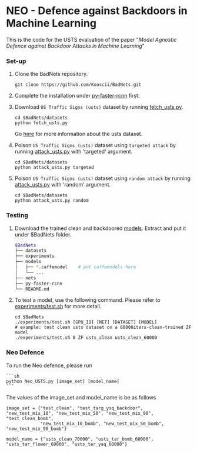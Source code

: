 # NEO - Defence against Backdoors in Machine Learning

 This is the code for the USTS evaluation of the paper "*Model Agnostic Defence against Backdoor Attacks in Machine Learning*"

### Set-up

1. Clone the BadNets repository.
    ```Shell
    git clone https://github.com/Kooscii/BadNets.git
    ```

2. Complete the installation under [py-faster-rcnn](https://github.com/Kooscii/BadNets/tree/master/py-faster-rcnn) first.

3. Download `US Traffic Signs (usts)` dataset by running [fetch_usts.py](https://github.com/Kooscii/BadNets/blob/master/datasets/fetch_usts.py).
    ```Shell
    cd $BadNets/datasets
    python fetch_usts.py
    ```
    Go [here](http://cvrr.ucsd.edu/vivachallenge/index.php/signs/sign-detection/) for more information about the usts dataset.

4. Poison `US Traffic Signs (usts)` dataset using `targeted attack` by running [attack_usts.py](https://github.com/Kooscii/BadNets/blob/master/datasets/fetch_usts.py) with 'targeted' argument.
    ```Shell
    cd $BadNets/datasets
    python attack_usts.py targeted
    ```

5. Poison `US Traffic Signs (usts)` dataset using `random attack` by running [attack_usts.py](https://github.com/Kooscii/BadNets/blob/master/datasets/fetch_usts.py) with 'random' argument.
    ```Shell
    cd $BadNets/datasets
    python attack_usts.py random
    ```

### Testing

1. Download the trained clean and backdoored [models](https://drive.google.com/open?id=1JLgR0VGO0btt-SnLzntjvLJWWSuvkD_v). Extract and put it under $BadNets folder.
    ```bash
    $BadNets
    ├── datasets
    ├── experiments
    ├── models
    │   ├── *.caffemodel    # put caffemodels here
    │   └── ...
    ├── nets
    ├── py-faster-rcnn
    └── README.md
    ```

2. To test a model, use the following command. Please refer to [experiments/test.sh](https://github.com/Kooscii/BadNets/blob/master/experiments/test.sh) for more detail.
    ```Shell
    cd $BadNets
    ./experiments/test.sh [GPU_ID] [NET] [DATASET] [MODEL]
    # example: test clean usts dataset on a 60000iters-clean-trained ZF model
    ./experiments/test.sh 0 ZF usts_clean usts_clean_60000
    ```

### Neo Defence

To run the Neo defence, please run 
   <!--  ```Shell
    python Neo_USTS.py <image_set> <model_name>
    ``` -->
<!--  -->
    ```sh
    python Neo_USTS.py [image_set] [model_name]
    ```

The values of the image_set and model_name is be as follows 

```Code
image_set = {"test_clean", "test_targ_ysq_backdoor", "new_test_mix_10", "new_test_mix_50", "new_test_mix_90", "test_clean_bomb", 
             "new_test_mix_10_bomb", "new_test_mix_50_bomb", "new_test_mix_90_bomb"}
                 
model_name = {"usts_clean_70000", "usts_tar_bomb_60000", "usts_tar_flower_60000", "usts_tar_ysq_60000"}
```



